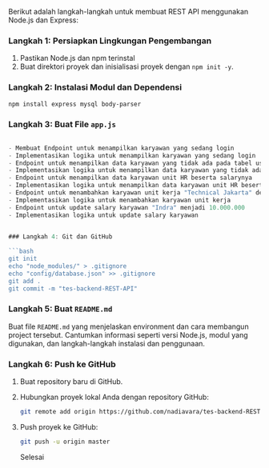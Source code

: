 Berikut adalah langkah-langkah untuk membuat REST API menggunakan Node.js dan Express:

### Langkah 1: Persiapkan Lingkungan Pengembangan

1. Pastikan Node.js dan npm terinstal
2. Buat direktori proyek dan inisialisasi proyek dengan `npm init -y`.

### Langkah 2: Instalasi Modul dan Dependensi

```bash
npm install express mysql body-parser
```

### Langkah 3: Buat File `app.js`

```javascript

- Membuat Endpoint untuk menampilkan karyawan yang sedang login
- Implementasikan logika untuk menampilkan karyawan yang sedang login
- Endpoint untuk menampilkan data karyawan yang tidak ada pada tabel user
- Implementasikan logika untuk menampilkan data karyawan yang tidak ada pada tabel user
- Endpoint untuk menampilkan data karyawan unit HR beserta salarynya
- Implementasikan logika untuk menampilkan data karyawan unit HR beserta salarynya
- Endpoint untuk menambahkan karyawan unit kerja "Technical Jakarta" dengan salary 9.000.000
- Implementasikan logika untuk menambahkan karyawan unit kerja
- Endpoint untuk update salary karyawan "Indra" menjadi 10.000.000
- Implementasikan logika untuk update salary karyawan
  

### Langkah 4: Git dan GitHub

```bash
git init
echo "node_modules/" > .gitignore
echo "config/database.json" >> .gitignore
git add .
git commit -m "tes-backend-REST-API"
```

### Langkah 5: Buat `README.md`

Buat file `README.md` yang menjelaskan environment dan cara membangun project tersebut. Cantumkan informasi seperti versi Node.js, modul yang digunakan, dan langkah-langkah instalasi dan penggunaan.

### Langkah 6: Push ke GitHub

1. Buat repository baru di GitHub.
2. Hubungkan proyek lokal Anda dengan repository GitHub:

   ```bash
   git remote add origin https://github.com/nadiavara/tes-backend-REST-API.git
   ```

3. Push proyek ke GitHub:

   ```bash
   git push -u origin master
   ```

   Selesai
